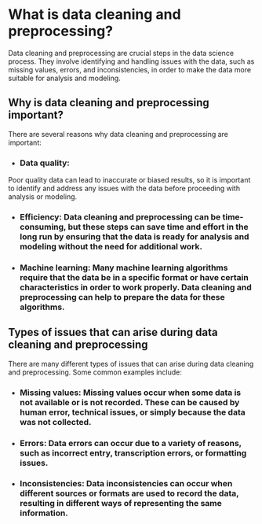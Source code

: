 # What is data cleaning and preprocessing?

Data cleaning and preprocessing are crucial steps in the data science process. They involve identifying and handling issues with the data, such as missing values, errors, and inconsistencies, in order to make the data more suitable for analysis and modeling.


## Why is data cleaning and preprocessing important?
There are several reasons why data cleaning and preprocessing are important:


- ### Data quality: 
Poor quality data can lead to inaccurate or biased results, so it is important to identify and address any issues with the data before proceeding with analysis or modeling.

- ### Efficiency: Data cleaning and preprocessing can be time-consuming, but these steps can save time and effort in the long run by ensuring that the data is ready for analysis and modeling without the need for additional work.

- ### Machine learning: Many machine learning algorithms require that the data be in a specific format or have certain characteristics in order to work properly. Data cleaning and preprocessing can help to prepare the data for these algorithms.



## Types of issues that can arise during data cleaning and preprocessing
There are many different types of issues that can arise during data cleaning and preprocessing. Some common examples include:

- ### Missing values: Missing values occur when some data is not available or is not recorded. These can be caused by human error, technical issues, or simply because the data was not collected.

- ### Errors: Data errors can occur due to a variety of reasons, such as incorrect entry, transcription errors, or formatting issues.

- ### Inconsistencies: Data inconsistencies can occur when different sources or formats are used to record the data, resulting in different ways of representing the same information.